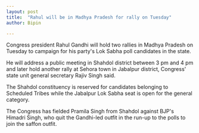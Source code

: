 ```yaml
---
layout: post
title:  "Rahul will be in Madhya Pradesh for rally on Tuesday"
author: Bipin

---
```

Congress president Rahul Gandhi will hold two rallies in Madhya Pradesh on Tuesday to campaign for his party's Lok Sabha poll candidates in the state.

He will address a public meeting in Shahdol district between 3 pm and 4 pm and later hold another rally at Sehora town in Jabalpur district, Congress' state unit general secretary Rajiv Singh said.

The Shahdol constituency is reserved for candidates belonging to Scheduled Tribes while the Jabalpur Lok Sabha seat is open for the general category.

The Congress has fielded Pramila Singh from Shahdol against BJP's Himadri Singh, who quit the Gandhi-led outfit in the run-up to the polls to join the saffon outfit.